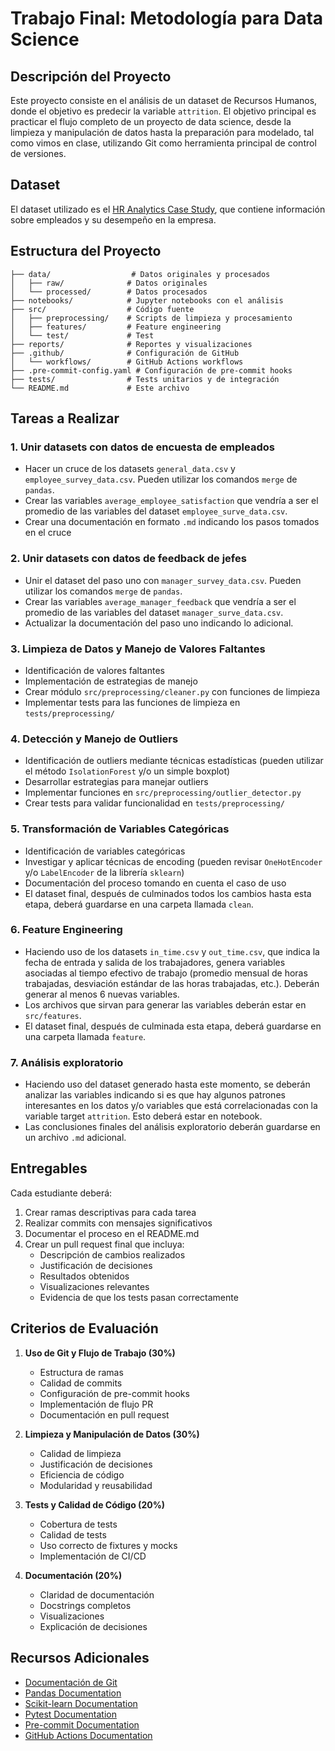 # Trabajo Final: Metodología para Data Science

## Descripción del Proyecto

Este proyecto consiste en el análisis de un dataset de Recursos Humanos, donde el objetivo es predecir la variable `attrition`. El objetivo principal es practicar el flujo completo de un proyecto de data science, desde la limpieza y manipulación de datos hasta la preparación para modelado, tal como vimos en clase, utilizando Git como herramienta principal de control de versiones.

## Dataset

El dataset utilizado es el [HR Analytics Case Study](https://www.kaggle.com/datasets/vjchoudhary7/hr-analytics-case-study/data), que contiene información sobre empleados y su desempeño en la empresa.

## Estructura del Proyecto
```
├── data/                  # Datos originales y procesados
│   ├── raw/              # Datos originales
│   └── processed/        # Datos procesados
├── notebooks/            # Jupyter notebooks con el análisis
├── src/                  # Código fuente
│   ├── preprocessing/    # Scripts de limpieza y procesamiento
│   ├── features/         # Feature engineering
│   └── test/             # Test
├── reports/              # Reportes y visualizaciones
├── .github/              # Configuración de GitHub
│   └── workflows/        # GitHub Actions workflows
├── .pre-commit-config.yaml # Configuración de pre-commit hooks
├── tests/                # Tests unitarios y de integración
└── README.md             # Este archivo
```

## Tareas a Realizar

### 1. Unir datasets con datos de encuesta de empleados
- Hacer un cruce de los datasets `general_data.csv` y `employee_survey_data.csv`. Pueden utilizar los comandos `merge` de `pandas`.
- Crear las variables `average_employee_satisfaction` que vendría a ser el promedio de las variables del dataset `employee_surve_data.csv`.
- Crear una documentación en formato `.md` indicando los pasos tomados en el cruce


### 2. Unir datasets con datos de feedback de jefes
- Unir el dataset del paso uno con `manager_survey_data.csv`. Pueden utilizar los comandos `merge` de `pandas`.
- Crear las variables `average_manager_feedback` que vendría a ser el promedio de las variables del dataset `manager_surve_data.csv`.
- Actualizar la documentación del paso uno indicando lo adicional.


### 3. Limpieza de Datos y Manejo de Valores Faltantes
- Identificación de valores faltantes
- Implementación de estrategias de manejo
- Crear módulo `src/preprocessing/cleaner.py` con funciones de limpieza
- Implementar tests para las funciones de limpieza en `tests/preprocessing/`

### 4. Detección y Manejo de Outliers
- Identificación de outliers mediante técnicas estadísticas (pueden utilizar el método
`IsolationForest` y/o un simple boxplot)
- Desarrollar estrategias para manejar outliers
- Implementar funciones en `src/preprocessing/outlier_detector.py`
- Crear tests para validar funcionalidad en `tests/preprocessing/`

### 5. Transformación de Variables Categóricas
- Identificación de variables categóricas
- Investigar y aplicar técnicas de encoding (pueden revisar `OneHotEncoder` y/o `LabelEncoder` de la librería `sklearn`)
- Documentación del proceso tomando en cuenta el caso de uso
- El dataset final, después de culminados todos los cambios hasta esta etapa, deberá guardarse en una carpeta llamada `clean`.


### 6. Feature Engineering
- Haciendo uso de los datasets `in_time.csv` y `out_time.csv`, que indica la fecha de entrada y salida de los trabajadores, genera variables asociadas al tiempo efectivo de trabajo (promedio mensual de horas trabajadas, desviación estándar de las horas trabajadas, etc.). Deberán generar al menos 6 nuevas variables.
- Los archivos que sirvan para generar las variables deberán estar en `src/features`.
- El dataset final, después de culminada esta etapa, deberá guardarse en una carpeta llamada `feature`.

### 7. Análisis exploratorio
- Haciendo uso del dataset generado hasta este momento, se deberán analizar las variables indicando si es que hay algunos patrones interesantes en los datos y/o variables que está correlacionadas con la variable target `attrition`. Esto deberá estar en notebook.
- Las conclusiones finales del análisis exploratorio deberán guardarse en un archivo `.md` adicional.


## Entregables

Cada estudiante deberá:
1. Crear ramas descriptivas para cada tarea
2. Realizar commits con mensajes significativos
3. Documentar el proceso en el README.md
4. Crear un pull request final que incluya:
   - Descripción de cambios realizados
   - Justificación de decisiones
   - Resultados obtenidos
   - Visualizaciones relevantes
   - Evidencia de que los tests pasan correctamente

## Criterios de Evaluación

1. **Uso de Git y Flujo de Trabajo (30%)**
   - Estructura de ramas
   - Calidad de commits
   - Configuración de pre-commit hooks
   - Implementación de flujo PR
   - Documentación en pull request

2. **Limpieza y Manipulación de Datos (30%)**
   - Calidad de limpieza
   - Justificación de decisiones
   - Eficiencia de código
   - Modularidad y reusabilidad

3. **Tests y Calidad de Código (20%)**
   - Cobertura de tests
   - Calidad de tests
   - Uso correcto de fixtures y mocks
   - Implementación de CI/CD

4. **Documentación (20%)**
   - Claridad de documentación
   - Docstrings completos
   - Visualizaciones
   - Explicación de decisiones

## Recursos Adicionales

- [Documentación de Git](https://git-scm.com/doc)
- [Pandas Documentation](https://pandas.pydata.org/docs/)
- [Scikit-learn Documentation](https://scikit-learn.org/stable/documentation.html)
- [Pytest Documentation](https://docs.pytest.org/)
- [Pre-commit Documentation](https://pre-commit.com/)
- [GitHub Actions Documentation](https://docs.github.com/en/actions)
